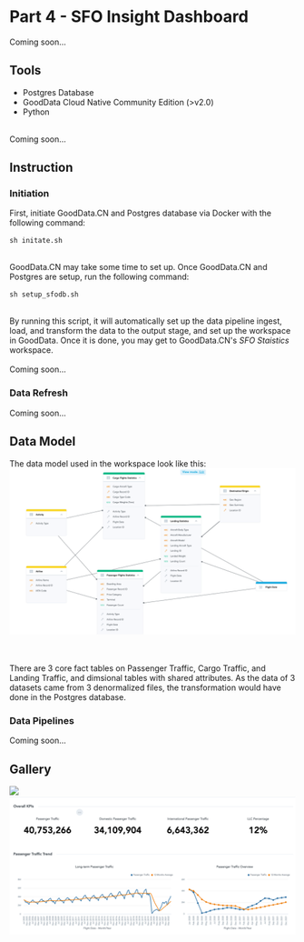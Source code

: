 # Part 4 - SFO Insight Dashboard
Coming soon...

## Tools
<ul>
	<li>Postgres Database</li>
	<li>GoodData Cloud Native Community Edition (>v2.0)</li>
	<li>Python</li>
</ul>

<br>
Coming soon...

## Instruction
### Initiation
First, initiate GoodData.CN and Postgres database via Docker with the following command:

```
sh initate.sh
```

<br>
GoodData.CN may take some time to set up. Once GoodData.CN and Postgres are setup,
run the following command:

```
sh setup_sfodb.sh
```

<br>
By running this script, it will automatically set up the data pipeline ingest, load, and transform the data to the output stage, and set up the workspace in GoodData. Once it is done, you may get to GoodData.CN's <i>SFO Staistics</i> workspace.
<br><br>
Coming soon...

### Data Refresh
Coming soon...



## Data Model
The data model used in the workspace look like this:
<img src=gooddata/ldm.png>

<br><br>
There are 3 core fact tables on Passenger Traffic, Cargo Traffic, and Landing Traffic, and dimsional tables with shared attributes. As the data of 3 datasets came from 3 denormalized files, the transformation would have done in the Postgres database.

### Data Pipelines
Coming soon...

## Gallery
<img src=gooddata/dashbaord1.png>
<img src=gooddata/dashboard2.png>
